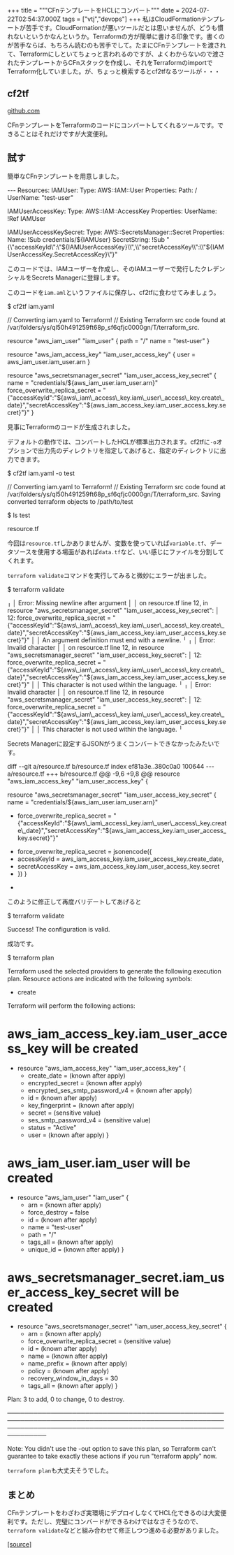 +++
title = """CFnテンプレートをHCLにコンバート"""
date = 2024-07-22T02:54:37.000Z
tags = ["vtj","devops"]
+++
私はCloudFormationテンプレートが苦手です。CloudFormationが悪いツールだとは思いませんが、どうも慣れないというかなんというか。Terraformの方が簡単に書ける印象です。書くのが苦手ならば、もちろん読むのも苦手でして。たまにCFnテンプレートを渡されて、Terraformにしといてちょっと言われるのですが、よくわからないので渡されたテンプレートからCFnスタックを作成し、それをTerraformのimportでTerraform化していました。が、ちょっと検索するとcf2tfなるツールが・・・

cf2tf
-----

[github.com](https://github.com/DontShaveTheYak/cf2tf)

CFnテンプレートをTerraformのコードにコンバートしてくれるツールです。できることはそれだけですが大変便利。

試す
--

簡単なCFnテンプレートを用意しました。

\---
Resources:
  IAMUser:
    Type: AWS::IAM::User
    Properties:
      Path: /
      UserName: "test-user"

  IAMUserAccessKey:
    Type: AWS::IAM::AccessKey
    Properties:
      UserName: !Ref IAMUser

  IAMUserAccessKeySecret:
    Type: AWS::SecretsManager::Secret
    Properties:
      Name: !Sub credentials/${IAMUser}
      SecretString: !Sub "{\\"accessKeyId\\":\\"${IAMUserAccessKey}\\",\\"secretAccessKey\\":\\"${IAMUserAccessKey.SecretAccessKey}\\"}"

このコードでは、IAMユーザーを作成し、そのIAMユーザーで発行したクレデンシャルをSecrets Managerに登録します。

このコードを`iam.aml`というファイルに保存し、cf2tfに食わせてみましょう。

$ cf2tf iam.yaml

// Converting iam.yaml to Terraform!
// Existing Terraform src code found at /var/folders/ys/ql50h491259ft68p\_sf6qfjc0000gn/T/terraform\_src.

resource "aws\_iam\_user" "iam\_user" {
  path = "/"
  name = "test-user"
}

resource "aws\_iam\_access\_key" "iam\_user\_access\_key" {
  user = aws\_iam\_user.iam\_user.arn
}

resource "aws\_secretsmanager\_secret" "iam\_user\_access\_key\_secret" {
  name = "credentials/${aws\_iam\_user.iam\_user.arn}"
  force\_overwrite\_replica\_secret = "{"accessKeyId":"${aws\_iam\_access\_key.iam\_user\_access\_key.create\_date}","secretAccessKey":"${aws\_iam\_access\_key.iam\_user\_access\_key.secret}"}"
}

見事にTerraformのコードが生成されました。

デフォルトの動作では、コンバートしたHCLが標準出力されます。cf2tfに`-o`オプションで出力先のディレクトリを指定してあげると、指定のディレクトリに出力できます。

$ cf2tf iam.yaml -o test            

// Converting iam.yaml to Terraform!
// Existing Terraform src code found at /var/folders/ys/ql50h491259ft68p\_sf6qfjc0000gn/T/terraform\_src.
Saving converted terraform objects to /path/to/test

$ ls test
                                                      
resource.tf

今回は`resource.tf`しかありませんが、変数を使っていれば`variable.tf`、データソースを使用する場面があれば`data.tf`など、いい感じにファイルを分割してくれます。

`terraform validate`コマンドを実行してみると微妙にエラーが出ました。

$ terraform validate

╷
│ Error: Missing newline after argument
│ 
│   on resource.tf line 12, in resource "aws\_secretsmanager\_secret" "iam\_user\_access\_key\_secret":
│   12:   force\_overwrite\_replica\_secret = "{"accessKeyId":"${aws\_iam\_access\_key.iam\_user\_access\_key.create\_date}","secretAccessKey":"${aws\_iam\_access\_key.iam\_user\_access\_key.secret}"}"
│ 
│ An argument definition must end with a newline.
╵
╷
│ Error: Invalid character
│ 
│   on resource.tf line 12, in resource "aws\_secretsmanager\_secret" "iam\_user\_access\_key\_secret":
│   12:   force\_overwrite\_replica\_secret = "{"accessKeyId":"${aws\_iam\_access\_key.iam\_user\_access\_key.create\_date}","secretAccessKey":"${aws\_iam\_access\_key.iam\_user\_access\_key.secret}"}"
│ 
│ This character is not used within the language.
╵
╷
│ Error: Invalid character
│ 
│   on resource.tf line 12, in resource "aws\_secretsmanager\_secret" "iam\_user\_access\_key\_secret":
│   12:   force\_overwrite\_replica\_secret = "{"accessKeyId":"${aws\_iam\_access\_key.iam\_user\_access\_key.create\_date}","secretAccessKey":"${aws\_iam\_access\_key.iam\_user\_access\_key.secret}"}"
│ 
│ This character is not used within the language.
╵

Secrets Managerに設定するJSONがうまくコンバートできなかったみたいです。

diff --git a/resource.tf b/resource.tf
index ef81a3e..380c0a0 100644
--- a/resource.tf
+++ b/resource.tf
@@ -9,6 +9,8 @@ resource "aws\_iam\_access\_key" "iam\_user\_access\_key" {
 
 resource "aws\_secretsmanager\_secret" "iam\_user\_access\_key\_secret" {
   name = "credentials/${aws\_iam\_user.iam\_user.arn}"
-  force\_overwrite\_replica\_secret = "{"accessKeyId":"${aws\_iam\_access\_key.iam\_user\_access\_key.create\_date}","secretAccessKey":"${aws\_iam\_access\_key.iam\_user\_access\_key.secret}"}"
+  force\_overwrite\_replica\_secret = jsonencode({
+    accessKeyId     = aws\_iam\_access\_key.iam\_user\_access\_key.create\_date,
+    secretAccessKey = aws\_iam\_access\_key.iam\_user\_access\_key.secret
+  })
 }
-

このように修正して再度バリデートしてあげると

$ terraform validate

Success! The configuration is valid.

成功です。

$ terraform plan    

Terraform used the selected providers to generate the following execution plan. Resource actions are indicated with the following symbols:
  + create

Terraform will perform the following actions:

  # aws\_iam\_access\_key.iam\_user\_access\_key will be created
  + resource "aws\_iam\_access\_key" "iam\_user\_access\_key" {
      + create\_date                    = (known after apply)
      + encrypted\_secret               = (known after apply)
      + encrypted\_ses\_smtp\_password\_v4 = (known after apply)
      + id                             = (known after apply)
      + key\_fingerprint                = (known after apply)
      + secret                         = (sensitive value)
      + ses\_smtp\_password\_v4           = (sensitive value)
      + status                         = "Active"
      + user                           = (known after apply)
    }

  # aws\_iam\_user.iam\_user will be created
  + resource "aws\_iam\_user" "iam\_user" {
      + arn           = (known after apply)
      + force\_destroy = false
      + id            = (known after apply)
      + name          = "test-user"
      + path          = "/"
      + tags\_all      = (known after apply)
      + unique\_id     = (known after apply)
    }

  # aws\_secretsmanager\_secret.iam\_user\_access\_key\_secret will be created
  + resource "aws\_secretsmanager\_secret" "iam\_user\_access\_key\_secret" {
      + arn                            = (known after apply)
      + force\_overwrite\_replica\_secret = (sensitive value)
      + id                             = (known after apply)
      + name                           = (known after apply)
      + name\_prefix                    = (known after apply)
      + policy                         = (known after apply)
      + recovery\_window\_in\_days        = 30
      + tags\_all                       = (known after apply)
    }

Plan: 3 to add, 0 to change, 0 to destroy.

───────────────────────────────────────────────────────────────────────────────────────────────────────────────────────────────────────────────────────────────

Note: You didn't use the -out option to save this plan, so Terraform can't guarantee to take exactly these actions if you run "terraform apply" now.

`terraform plan`も大丈夫そうでした。

まとめ
---

CFnテンプレートをわざわざ実環境にデプロイしなくてHCL化できるのは大変便利です。ただし、完璧にコンバードができるわけではなさそうなので、`terraform validate`などと組み合わせて修正しつつ進める必要がありました。

[[source]](https://devops-blog.virtualtech.jp/entry/20240722/1721616877)
